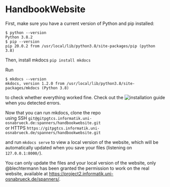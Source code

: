 # HandbookWebsite

First, make sure you have a current version of Python and pip installed:

```
$ python --version
Python 3.8.2
$ pip --version
pip 20.0.2 from /usr/local/lib/python3.8/site-packages/pip (python 3.8)
```

Then, install mkdocs
`pip install mkdocs`

Run
```
$ mkdocs --version
mkdocs, version 1.2.0 from /usr/local/lib/python3.8/site-packages/mkdocs (Python 3.8)
```
to check whether everything worked fine.
Check out the ![installation guide](https://www.mkdocs.org/user-guide/installation/) when you detected errors.

Now that you can run mkdocs, clone the repo  
using SSH `git@gitpgtcs.informatik.uni-osnabrueck.de:spanners/handbookwebsite.git`  
or HTTPS `https://gitpgtcs.informatik.uni-osnabrueck.de/spanners/handbookwebsite.git`

and run `mkdocs serve` to view a local version of the website, which will be automatically updated when you save your files (listening on `127.0.0.1:8000/`).

You can only update the files and your local version of the website, only @blechtermann has been granted the permission to work on the real website, available at https://project2.informatik.uni-osnabrueck.de/spanners/.